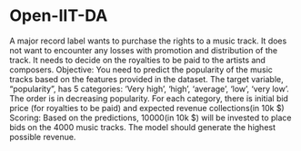 # Open-IIT-DA
A major record label wants to purchase the rights to a music track. It does not want to encounter any losses with promotion and distribution of the track. It needs to decide on the royalties to be paid to the artists and composers. Objective: You need to predict the popularity of the music tracks based on the features provided in the dataset. The target variable, “popularity”, has 5 categories: ‘Very high’, ‘high’, ‘average’, ‘low’, ‘very low’. The order is in decreasing popularity. For each category, there is initial bid price (for royalties to be paid) and expected revenue collections(in 10k $)  Scoring: Based on the predictions, 10000(in 10k $) will be invested to place bids on the 4000 music tracks. The model should generate the highest possible revenue.
